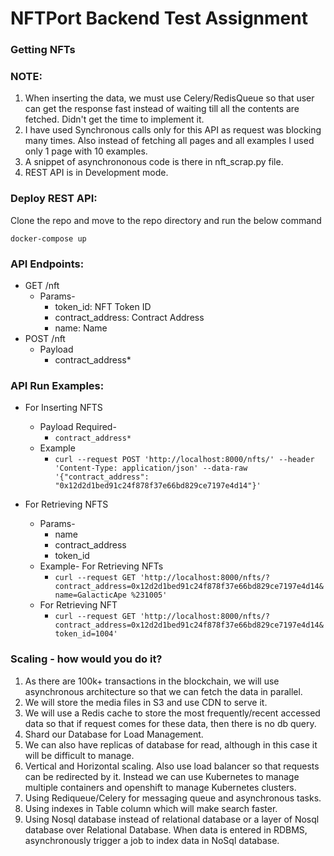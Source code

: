 # NFTPort Backend Test Assignment

### Getting NFTs

### NOTE:
1. When inserting the data, we must use Celery/RedisQueue so that user can get the response fast instead of waiting till all the contents are fetched. Didn't get the time to implement it.
2. I have used Synchronous calls only for this API as request was blocking many times. Also instead of fetching all pages and all examples I used only 1 page with 10 examples.
3. A snippet of asynchrononous code is there in nft_scrap.py file.
4. REST API is in Development mode.


### Deploy REST API: 
Clone the repo and move to the repo directory and run the below command
```
docker-compose up
```

### API Endpoints:

- GET /nft
  - Params-
    - token_id: NFT Token ID
    - contract_address: Contract Address
    - name: Name
- POST /nft
  - Payload
    - contract_address*

### API Run Examples:
- For Inserting NFTS
  - Payload Required- 
    - `contract_address*` 
  - Example
    - ```curl --request POST 'http://localhost:8000/nfts/' --header 'Content-Type: application/json' --data-raw '{"contract_address": "0x12d2d1bed91c24f878f37e66bd829ce7197e4d14"}'```


- For Retrieving NFTS
  - Params-
    - name
    - contract_address
    - token_id
  - Example- For Retrieving NFTs
    - ```curl --request GET 'http://localhost:8000/nfts/?contract_address=0x12d2d1bed91c24f878f37e66bd829ce7197e4d14&name=GalacticApe %231005'```
  - For Retrieving NFT
    - ```curl --request GET 'http://localhost:8000/nfts/?contract_address=0x12d2d1bed91c24f878f37e66bd829ce7197e4d14&token_id=1004'```



### Scaling - how would you do it?

1. As there are 100k+ transactions in the blockchain, we will use asynchronous architecture so that we can fetch the data in parallel.
2. We will store the media files in S3 and use CDN to serve it.
3. We will use a Redis cache to store the most frequently/recent accessed data so that if request comes for these data, then there is no db query.
4. Shard our Database for Load Management.
5. We can also have replicas of database for read, although in this case it will be difficult to manage.
6. Vertical and Horizontal scaling. Also use load balancer so that requests can be redirected by it. Instead we can use Kubernetes to manage multiple containers and openshift to manage Kubernetes clusters.
7. Using Rediqueue/Celery for messaging queue and asynchronous tasks.
8. Using indexes in Table column which will make search faster.
9. Using Nosql database instead of relational database or a layer of Nosql database over Relational Database. When data is entered in RDBMS, asynchronously trigger a job to index data in NoSql database.




